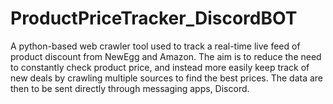 # ProductPriceTracker_DiscordBOT


A python-based web crawler tool used to track a real-time live feed of product discount from NewEgg and Amazon. The aim is to reduce the need to constantly check product price, and instead more easily keep track of new deals by crawling multiple sources to find the best prices. The data are then to be sent directly through messaging apps, Discord. 
